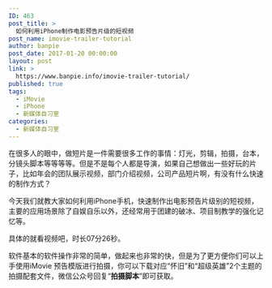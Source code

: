 ```yaml
---
ID: 463
post_title: >
  如何利用iPhone制作电影预告片级的短视频
post_name: imovie-trailer-tutorial
author: banpie
post_date: 2017-01-20 00:00:00
layout: post
link: >
  https://www.banpie.info/imovie-trailer-tutorial/
published: true
tags:
  - iMovie
  - iPhone
  - 新媒体自习室
categories:
  - 新媒体自习室
---
```

在很多人的眼中，做短片是一件需要很多工作的事情：灯光，剪辑，拍摄，台本，分镜头脚本等等等等。但是不是每个人都是导演，如果自己想做出一些好玩的片子，比如年会的团队展示视频，部门介绍视频，公司产品短片啊，有没有什么快速的制作方式？

今天我们就教大家如何利用iPhone手机，快速制作出电影预告片级别的短视频，主要的应用场景除了自娱自乐以外，还经常用于团建的破冰、项目制教学的强化记忆等。

具体的就看视频吧，时长07分26秒。

软件基本的软件操作非常的简单，做起来也非常的快，但是为了更方便你们可以上手使用iMovie 预告模版进行拍摄，你可以下载对应“怀旧”和“超级英雄”2个主题的拍摄配套文件，微信公众号回复“**拍摄脚本**”即可获取。